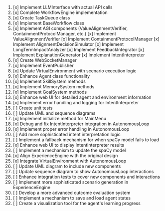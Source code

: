 1. [x] Implement LLMInterface with actual API calls
2. [x] Complete WorkflowEngine implementation
3. [x] Create TaskQueue class
4. [x] Implement BaseWorkflow class
5. [x] Implement AGI components (ValueAlignmentVerifier, ContainmentProtocolManager, etc.)
   [x] Implement ValueAlignmentVerifier
   [x] Implement ContainmentProtocolManager
   [x] Implement AlignmentDecisionSimulator
   [x] Implement LongTermImpactAnalyzer
   [x] Implement FeedbackIntegrator
   [x] Implement ExplanationGenerator
   [x] Implement IntentInterpreter
6. [x] Create WebSocketManager
7. [x] Implement EventPublisher
8. [x] Update VirtualEnvironment with scenario execution logic
9. [x] Enhance Agent class functionality
10. [x] Implement SkillSystem methods
11. [x] Implement MemorySystem methods
12. [x] Implement GoalSystem methods
13. [x] Enhance web UI for detailed agent and environment information
14. [x] Implement error handling and logging for IntentInterpreter
15. [ ] Create unit tests
16. [ ] Update UML and sequence diagrams
17. [x] Implement initialize method for MainMenu
18. [x] Debug and fix IntentInterpreter integration in AutonomousLoop
19. [x] Implement proper error handling in AutonomousLoop
20. [ ] Add more sophisticated intent interpretation logic
21. [ ] Implement a fallback mechanism for when spaCy model fails to load
22. [x] Enhance web UI to display IntentInterpreter results
23. [ ] Implement a mechanism to update the spaCy model
24. [x] Align ExperienceEngine with the original design
25. [x] Integrate VirtualEnvironment with AutonomousLoop
26. [ ] Update UML diagram to include new components
27. [ ] Update sequence diagram to show AutonomousLoop interactions
28. [ ] Enhance integration tests to cover new components and interactions
29. [ ] Implement more sophisticated scenario generation in ExperienceEngine
30. [ ] Develop a more advanced outcome evaluation system
31. [ ] Implement a mechanism to save and load agent states
32. [ ] Create a visualization tool for the agent's learning progress